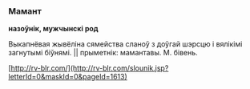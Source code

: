 ### Мамант
**назоўнік, мужчынскі род**

Выкапнёвая жывёліна сямейства сланоў з доўгай шэрсцю і вялікімі загнутымі біўнямі. || прыметнік: мамантавы. М. бівень.

<a rel="author">[http://rv-blr.com/](http://rv-blr.com/slounik.jsp?letterId=0&maskId=0&pageId=1613)</a>
